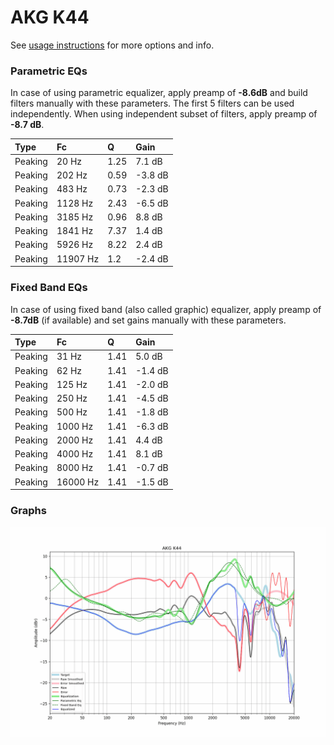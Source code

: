 # AKG K44
See [usage instructions](https://github.com/jaakkopasanen/AutoEq#usage) for more options and info.

### Parametric EQs
In case of using parametric equalizer, apply preamp of **-8.6dB** and build filters manually
with these parameters. The first 5 filters can be used independently.
When using independent subset of filters, apply preamp of **-8.7 dB**.

| Type    | Fc       |    Q | Gain    |
|:--------|:---------|:-----|:--------|
| Peaking | 20 Hz    | 1.25 | 7.1 dB  |
| Peaking | 202 Hz   | 0.59 | -3.8 dB |
| Peaking | 483 Hz   | 0.73 | -2.3 dB |
| Peaking | 1128 Hz  | 2.43 | -6.5 dB |
| Peaking | 3185 Hz  | 0.96 | 8.8 dB  |
| Peaking | 1841 Hz  | 7.37 | 1.4 dB  |
| Peaking | 5926 Hz  | 8.22 | 2.4 dB  |
| Peaking | 11907 Hz | 1.2  | -2.4 dB |

### Fixed Band EQs
In case of using fixed band (also called graphic) equalizer, apply preamp of **-8.7dB**
(if available) and set gains manually with these parameters.

| Type    | Fc       |    Q | Gain    |
|:--------|:---------|:-----|:--------|
| Peaking | 31 Hz    | 1.41 | 5.0 dB  |
| Peaking | 62 Hz    | 1.41 | -1.4 dB |
| Peaking | 125 Hz   | 1.41 | -2.0 dB |
| Peaking | 250 Hz   | 1.41 | -4.5 dB |
| Peaking | 500 Hz   | 1.41 | -1.8 dB |
| Peaking | 1000 Hz  | 1.41 | -6.3 dB |
| Peaking | 2000 Hz  | 1.41 | 4.4 dB  |
| Peaking | 4000 Hz  | 1.41 | 8.1 dB  |
| Peaking | 8000 Hz  | 1.41 | -0.7 dB |
| Peaking | 16000 Hz | 1.41 | -1.5 dB |

### Graphs
![](./AKG%20K44.png)